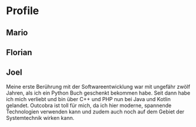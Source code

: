 # Profile

## Mario



## Florian



## Joel

Meine erste Berührung mit der Softwareentwicklung war mit ungefähr zwölf Jahren, als ich ein Python Buch geschenkt bekommen habe. Seit dann habe ich mich verliebt und bin über C++ und PHP nun bei Java und Kotlin gelandet. Outcobra ist toll für mich, da ich hier moderne, spannende Technologien verwenden kann und zudem auch noch auf dem Gebiet der Systemtechnik wirken kann.